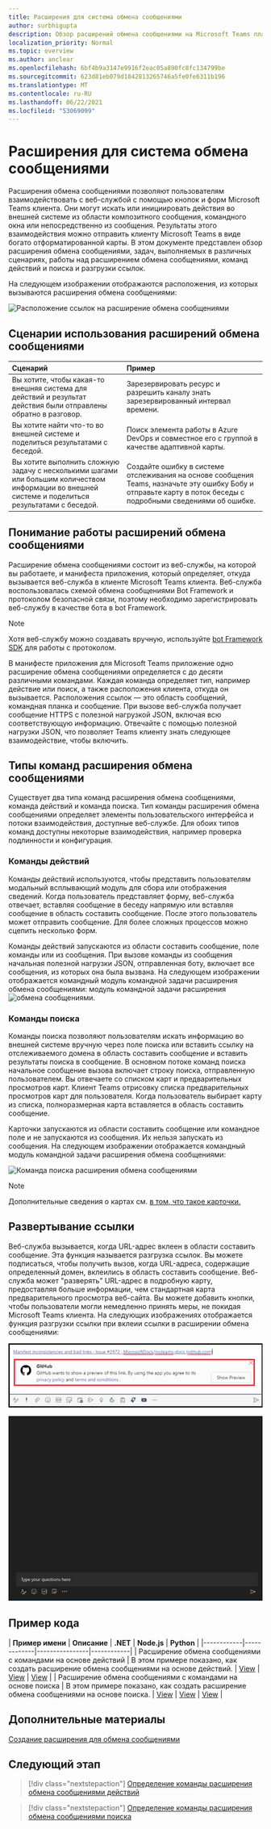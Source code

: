 ```yaml
---
title: Расширения для система обмена сообщениями
author: surbhigupta
description: Обзор расширений обмена сообщениями на Microsoft Teams платформе
localization_priority: Normal
ms.topic: overview
ms.author: anclear
ms.openlocfilehash: 6bf4b9a3147e9916f2eac05a890fc8fc134799be
ms.sourcegitcommit: 623d81eb079d1842813265746a5fe0fe6311b196
ms.translationtype: MT
ms.contentlocale: ru-RU
ms.lasthandoff: 06/22/2021
ms.locfileid: "53069099"
---
```

# <a name="messaging-extensions"></a>Расширения для система обмена сообщениями

Расширения обмена сообщениями позволяют пользователям взаимодействовать с веб-службой с помощью кнопок и форм Microsoft Teams клиента. Они могут искать или инициировать действия во внешней системе из области композитного сообщения, командного окна или непосредственно из сообщения. Результаты этого взаимодействия можно отправить клиенту Microsoft Teams в виде богато отформатированной карты. В этом документе представлен обзор расширения обмена сообщениями, задач, выполняемых в различных сценариях, работы над расширением обмена сообщениями, команд действий и поиска и разгрузки ссылок.

На следующем изображении отображаются расположения, из которых вызываются расширения обмена сообщениями:

![Расположение ссылок на расширение обмена сообщениями](~/assets/images/messaging-extension-invoke-locations.png)

## <a name="scenarios-where-messaging-extensions-are-used"></a>Сценарии использования расширений обмена сообщениями

| Сценарий | Пример |
|:-----------------|:-----------------|
|Вы хотите, чтобы какая-то внешняя система для действий и результат действия были отправлены обратно в разговор.|Зарезервировать ресурс и разрешить каналу знать зарезервированный интервал времени.|
|Вы хотите найти что-то во внешней системе и поделиться результатами с беседой.|Поиск элемента работы в Azure DevOps и совместное его с группой в качестве адаптивной карты.|
|Вы хотите выполнить сложную задачу с несколькими шагами или большим количеством информации во внешней системе и поделиться результатами с беседой.|Создайте ошибку в системе отслеживания на основе сообщения Teams, назначьте эту ошибку Бобу и отправьте карту в поток беседы с подробными сведениями об ошибке.|

## <a name="understand-how-messaging-extensions-work"></a>Понимание работы расширений обмена сообщениями

Расширение обмена сообщениями состоит из веб-службы, на которой вы работаете, и манифеста приложения, который определяет, откуда вызывается веб-служба в клиенте Microsoft Teams клиента. Веб-служба воспользовалась схемой обмена сообщениями Bot Framework и протоколом безопасной связи, поэтому необходимо зарегистрировать веб-службу в качестве бота в bot Framework. 

> [!NOTE]
> Хотя веб-службу можно создавать вручную, используйте [bot Framework SDK](https://github.com/microsoft/botframework-sdk) для работы с протоколом.

В манифесте приложения для Microsoft Teams приложение одно расширение обмена сообщениями определяется с до десяти различными командами. Каждая команда определяет тип, например действие или поиск, а также расположения клиента, откуда он вызывается. Расположения ссылок — это область сообщений, командная планка и сообщение. При вызове веб-служба получает сообщение HTTPS с полезной нагрузкой JSON, включая всю соответствующую информацию. Отвечайте с помощью полезной нагрузки JSON, что позволяет Teams клиенту знать следующее взаимодействие, чтобы включить. 

## <a name="types-of-messaging-extension-commands"></a>Типы команд расширения обмена сообщениями

Существует два типа команд расширения обмена сообщениями, команда действий и команда поиска. Тип команды расширения обмена сообщениями определяет элементы пользовательского интерфейса и потоки взаимодействия, доступные веб-службе. Для обоих типов команд доступны некоторые взаимодействия, например проверка подлинности и конфигурация.

### <a name="action-commands"></a>Команды действий

Команды действий используются, чтобы представить пользователям модальный всплывающий модуль для сбора или отображения сведений. Когда пользователь представляет форму, веб-служба отвечает, вставляя сообщение в беседу напрямую или вставляя сообщение в область составить сообщение. После этого пользователь может отправить сообщение. Для более сложных процессов можно сцепить несколько форм.

Команды действий запускаются из области составить сообщение, поле команды или из сообщения. При вызове команды из сообщения начальная полезной нагрузки JSON, отправленная боту, включает все сообщения, из которых она была вызвана. На следующем изображении отображается командный модуль командной задачи расширения обмена сообщениями: модуль командной задачи расширения ![ обмена сообщениями.](~/assets/images/task-module.png)

### <a name="search-commands"></a>Команды поиска

Команды поиска позволяют пользователям искать информацию во внешней системе вручную через поле поиска или вставить ссылку на отслеживаемого домена в область составить сообщение и вставить результаты поиска в сообщение. В основном потоке команд поиска начальное сообщение вызова включает строку поиска, отправленную пользователем. Вы отвечаете со списком карт и предварительных просмотров карт. Клиент Teams отрисовку списка предварительных просмотров карт для пользователя. Когда пользователь выбирает карту из списка, полноразмерная карта вставляется в область составить сообщение.

Карточки запускаются из области составить сообщение или командное поле и не запускаются из сообщения. Их нельзя запускать из сообщения.
На следующем изображении отображается командный модуль командной задачи расширения обмена сообщениями:

![Команда поиска расширения обмена сообщениями](~/assets/images/search-extension.png)

> [!NOTE]
> Дополнительные сведения о картах см. [в том, что такое карточки.](../task-modules-and-cards/what-are-cards.md)

## <a name="link-unfurling"></a>Развертывание ссылки

Веб-служба вызывается, когда URL-адрес вклеен в области составить сообщение. Эта функция называется разгрузка ссылок. Вы можете подписаться, чтобы получить вызов, когда URL-адреса, содержащие определенный домен, вклеились в область составить сообщение. Веб-служба может "разверять" URL-адрес в подробную карту, предоставляя больше информации, чем стандартная карта предварительного просмотра веб-сайта. Вы можете добавить кнопки, чтобы пользователи могли немедленно принять меры, не покидая Microsoft Teams клиента.
На следующих изображениях отображается функция разгрузки ссылки при вклеии ссылки в расширении обмена сообщениями:
 
![unfurl link](../assets/images/messaging-extension/unfurl-link.png)

![разгрузка ссылки](../assets/images/messaging-extension/link-unfurl.gif)

## <a name="code-sample"></a>Пример кода

| **Пример имени** | **Описание** | **.NET** | **Node.js** | **Python** |
|------------|-------------|----------------|------------|
| Расширение обмена сообщениями с командами на основе действий | В этом примере показано, как создать расширение обмена сообщениями на основе действий. | [View](https://github.com/microsoft/BotBuilder-Samples/tree/master/samples/csharp_dotnetcore/51.teams-messaging-extensions-action) | [View](https://github.com/microsoft/BotBuilder-Samples/tree/master/samples/javascript_nodejs/51.teams-messaging-extensions-action) | [View](https://github.com/microsoft/BotBuilder-Samples/tree/main/samples/python/51.teams-messaging-extensions-action) |
| Расширение обмена сообщениями с командами на основе поиска | В этом примере показано, как создать расширение обмена сообщениями на основе поиска. | [View](https://github.com/microsoft/BotBuilder-Samples/tree/master/samples/csharp_dotnetcore/50.teams-messaging-extensions-search) | [View](https://github.com/microsoft/BotBuilder-Samples/tree/master/samples/javascript_nodejs/50.teams-messaging-extensions-search) | [View](https://github.com/microsoft/BotBuilder-Samples/tree/main/samples/python/50.teams-messaging-extension-search) |

## <a name="see-also"></a>Дополнительные материалы

[Создание расширения для обмена сообщениями](../build-your-first-app/build-messaging-extension.md)


## <a name="next-step"></a>Следующий этап

> [!div class="nextstepaction"]
> [Определение команды расширения обмена сообщениями действий](~/messaging-extensions/how-to/action-commands/define-action-command.md)

> [!div class="nextstepaction"]
> [Определение команды расширения обмена сообщениями поиска](~/messaging-extensions/how-to/search-commands/define-search-command.md)
